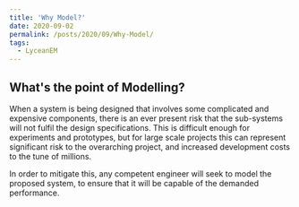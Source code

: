 ```yaml
---
title: 'Why Model?'
date: 2020-09-02
permalink: /posts/2020/09/Why-Model/
tags:
  - LyceanEM
---
```


What's the point of Modelling?
---

When a system is being designed that involves some complicated and expensive components, there is an ever present risk that the sub-systems will not fulfil the design specifications. This is difficult enough for experiments and prototypes, but for large scale projects this can represent significant risk to the overarching project, and increased development costs to the tune of millions.

In order to mitigate this, any competent engineer will seek to model the proposed system, to ensure that it will be capable of the demanded performance.
